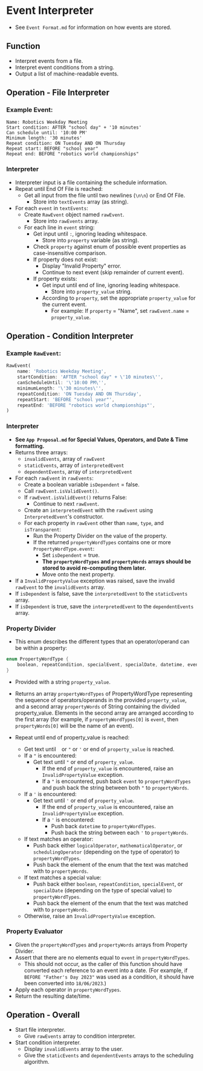 # Event Interpreter
* See `Event Format.md` for information on how events are stored.

## Function
* Interpret events from a file.
* Interpret event conditions from a string.
* Output a list of machine-readable events.

## Operation - File Interpreter
### Example Event:
```
Name: Robotics Weekday Meeting
Start condition: AFTER "school day" + '10 minutes'
Can schedule until: '10:00 PM'
Minimum length: '30 minutes'
Repeat condition: ON Tuesday AND ON Thursday
Repeat start: BEFORE "school year"
Repeat end: BEFORE "robotics world championships"
```

### Interpreter
* Interpreter input is a file containing the schedule information.
* Repeat until End Of File is reached:
	* Get all input from the file until two newlines (`\n\n`) or End Of File.
		* Store into `textEvents` array (as string).
* For each `event` in `textEvents`:
	* Create `RawEvent` object named `rawEvent`.
		* Store into `rawEvents` array.
	* For each line in `event` string:
		* Get input until `:`, ignoring leading whitespace.
			* Store into `property` variable (as string).
		* Check `property` against enum of possible event properties as case-insensitive comparison.
		* If property does not exist:
			* Display "Invalid Property" error.
			* Continue to next event (skip remainder of current event).
		* If property exists:
			* Get input until end of line, ignoring leading whitespace.
				* Store into `property_value` string.
			* According to `property`, set the appropriate `property_value` for the current event.
				* For example: If `property` = "Name", set `rawEvent.name` = `property_value`.

## Operation - Condition Interpreter
### Example `RawEvent`:
```dart
RawEvent(
	name: 'Robotics Weekday Meeting',
	startCondition: 'AFTER "school day" + \'10 minutes\'',
	canScheduleUntil: '\'10:00 PM\'',
	minimumLength: '\'30 minutes\'',
	repeatCondition: 'ON Tuesday AND ON Thursday',
	repeatStart: 'BEFORE "school year"',
	repeatEnd: 'BEFORE "robotics world championships"',
)
```

### Interpreter
* **See `App Proposal.md` for Special Values, Operators, and Date & Time formatting.**
* Returns three arrays:
	* `invalidEvents`, array of `rawEvent`
	* `staticEvents`, array of `interpretedEvent`
	* `dependentEvents`, array of `interpretedEvent`
* For each `rawEvent` in `rawEvents`:
	* Create a boolean variable `isDependent` = false.
	* Call `rawEvent.isValidEvent()`.
	* If `rawEvent.isValidEvent()` returns False:
		* Continue to next `rawEvent`.
	* Create an `interpretedEvent` with the `rawEvent` using `InterpretedEvent`'s constructor.
	* For each property in `rawEvent` other than `name`, `type`, and `isTransparent`:
		* Run the Property Divider on the value of the property.
		* If the returned `propertyWordTypes` contains one or more `PropertyWordType.event`:
			* Set `isDependent` = true.
			* **The `propertyWordTypes` and `propertyWords` arrays should be stored to avoid re-computing them later.**
			* Move onto the next property.
* If a `InvalidPropertyValue` exception was raised, save the invalid `rawEvent` to the `invalidEvents` array.
* If `isDependent` is false, save the `interpretedEvent` to the `staticEvents` array.
* If `isDependent` is true, save the `interpretedEvent` to the `dependentEvents` array.

### Property Divider
* This enum describes the different types that an operator/operand can be within a property:
```dart
enum PropertyWordType {
	boolean, repeatCondition, specialEvent, specialDate, datetime, event, logicalOperator, mathematicalOperator, schedulingOperator
}
```
* Provided with a string `property_value`.
* Returns an array `propertyWordTypes` of PropertyWordType representing the sequence of operators/operands in the provided `property_value`, and a second array `propertyWords` of String containing the divided property_value. Elements in the second array are arranged according to the first array (for example, if `propertyWordTypes[0]` is `event`, then `propertyWords[0]` will be the name of an event).

* Repeat until end of property_value is reached:
	* Get text until ` ` or `"` or `'` or end of `property_value` is reached.
	* If a `"` is encountered:
		* Get text until `"` or end of `property_value`.
			* If the end of `property_value` is encountered, raise an `InvalidPropertyValue` exception.
			* If a `"` is encountered, push back `event` to `propertyWordTypes` and push back the string between both `"` to `propertyWords`.
	* If a `'` is encountered:
		* Get text until `'` or end of `property_value`.
			* If the end of `property_value` is encountered, raise an `InvalidPropertyValue` exception.
			* If a `'` is encountered:
				* Push back `datetime` to `propertyWordTypes`.
				* Push back the string between each `'` to `propertyWords`.
	* If text matches an operator:
		* Push back either `logicalOperator`, `mathematicalOperator`, or `schedulingOperator` (depending on the type of operator) to `propertyWordTypes`.
		* Push back the element of the enum that the text was matched with to `propertyWords`.
	* If text matches a special value:
		* Push back either `boolean`, `repeatCondition`, `specialEvent`, or `specialDate` (depending on the type of special value) to `propertyWordTypes`.
		* Push back the element of the enum that the text was matched with to `propertyWords`.
	* Otherwise, raise an `InvalidPropertyValue` exception.

### Property Evaluator
* Given the `propertyWordTypes` and `propertyWords` arrays from Property Divider.
* Assert that there are no elements equal to `event` in `propertyWordTypes`.
	* This should not occur, as the caller of this function should have converted each reference to an event into a date. (For example, if `BEFORE "Father's Day 2023"` was used as a condition, it should have been converted into `18/06/2023`.) 
* Apply each operator in `propertyWordTypes`.
* Return the resulting date/time.

## Operation - Overall
* Start file interpreter.
	* Give `rawEvents` array to condition interpreter.
* Start condition interpreter.
	* Display `invalidEvents` array to the user.
	* Give the `staticEvents` and `dependentEvents` arrays to the scheduling algorithm.